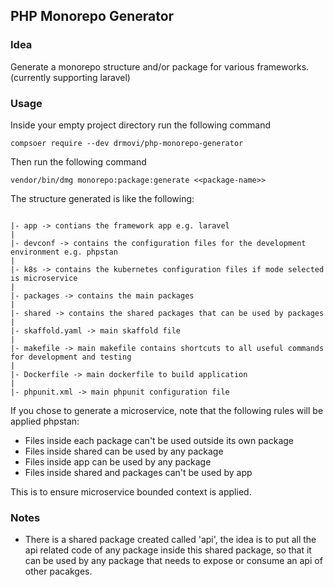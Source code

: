 ## PHP Monorepo Generator

### Idea

Generate a monorepo structure and/or package for various frameworks. (currently supporting laravel)

### Usage

Inside your empty project directory run the following command
```
compsoer require --dev drmovi/php-monorepo-generator
```

Then run the following command

```
vendor/bin/dmg monorepo:package:generate <<package-name>>
```

The structure generated is like the following:

```

|- app -> contians the framework app e.g. laravel
|
|- devconf -> contains the configuration files for the development environment e.g. phpstan
|
|- k8s -> contains the kubernetes configuration files if mode selected is microservice
|
|- packages -> contains the main packages
|
|- shared -> contains the shared packages that can be used by packages
|
|- skaffold.yaml -> main skaffold file
|
|- makefile -> main makefile contains shortcuts to all useful commands for development and testing
|
|- Dockerfile -> main dockerfile to build application
|
|- phpunit.xml -> main phpunit configuration file

```

If you chose to generate a microservice, note that the following rules will be applied phpstan:

* Files inside each package can't be used outside its own package
* Files inside shared can be used by any package
* Files inside app can be used by any package
* Files inside shared and packages can't be used by app

This is to ensure microservice bounded context is applied.


### Notes

* There is a shared package created called 'api', the idea is to put all the api related code of any package inside this shared package, so that it can be used by any package that needs to expose or consume an api of other pacakges.
